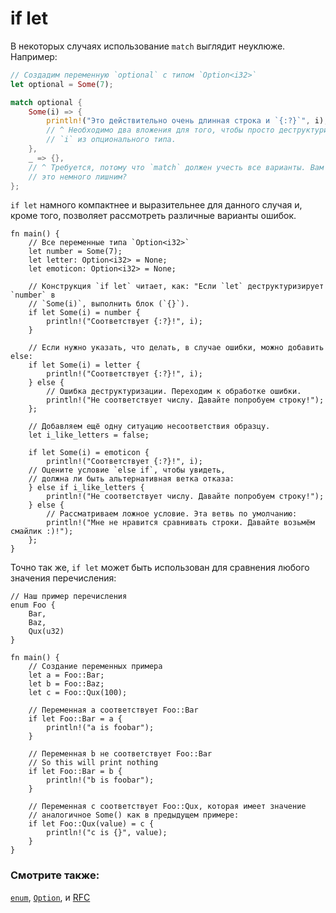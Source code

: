 # if let

В некоторых случаях использование `match` выглядит неуклюже. Например:

```rust
// Создадим переменную `optional` с типом `Option<i32>`
let optional = Some(7);

match optional {
    Some(i) => {
        println!("Это действительно очень длинная строка и `{:?}`", i);
        // ^ Необходимо два вложения для того, чтобы просто деструктурировать
        // `i` из опционального типа.
    },
    _ => {},
    // ^ Требуется, потому что `match` должен учесть все варианты. Вам не кажется
    // это немного лишним?
};

```

`if let` намного компактнее и выразительнее для данного случая и, кроме того, 
позволяет рассмотреть различные варианты ошибок.

```rust,editable
fn main() {
    // Все переменные типа `Option<i32>`
    let number = Some(7);
    let letter: Option<i32> = None;
    let emoticon: Option<i32> = None;

    // Конструкция `if let` читает, как: "Если `let` деструктуризирует `number` в
    // `Some(i)`, выполнить блок (`{}`).
    if let Some(i) = number {
        println!("Соответствует {:?}!", i);
    }

    // Если нужно указать, что делать, в случае ошибки, можно добавить else:
    if let Some(i) = letter {
        println!("Соответствует {:?}!", i);
    } else {
        // Ошибка деструктуризации. Переходим к обработке ошибки.
        println!("Не соответствует числу. Давайте попробуем строку!");
    };

    // Добавляем ещё одну ситуацию несоответствия образцу.
    let i_like_letters = false;

    if let Some(i) = emoticon {
        println!("Соответствует {:?}!", i);
    // Оцените условие `else if`, чтобы увидеть, 
    // должна ли быть альтернативная ветка отказа:
    } else if i_like_letters {
        println!("Не соответствует числу. Давайте попробуем строку!");
    } else {
        // Рассматриваем ложное условие. Эта ветвь по умолчанию:
        println!("Мне не нравится сравнивать строки. Давайте возьмём смайлик :)!");
    };
}
```

Точно так же, `if let` может быть использован для сравнения любого значения перечисления:

```rust,editable
// Наш пример перечисления
enum Foo {
    Bar,
    Baz,
    Qux(u32)
}

fn main() {
    // Создание переменных примера
    let a = Foo::Bar;
    let b = Foo::Baz;
    let c = Foo::Qux(100);
    
    // Переменная a соответствует Foo::Bar
    if let Foo::Bar = a {
        println!("a is foobar");
    }
    
    // Переменная b не соответствует Foo::Bar
    // So this will print nothing
    if let Foo::Bar = b {
        println!("b is foobar");
    }
    
    // Переменная c соответствует Foo::Qux, которая имеет значение
    // аналогичное Some() как в предыдущем примере:
    if let Foo::Qux(value) = c {
        println!("c is {}", value);
    }
}
```

### Смотрите также:

[`enum`][enum], [`Option`][option], и [RFC][if_let_rfc]

[enum]: custom_types/enum.html
[if_let_rfc]: https://github.com/rust-lang/rfcs/pull/160
[option]: std/option.html
